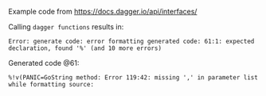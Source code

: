 Example code from https://docs.dagger.io/api/interfaces/

Calling `dagger functions` results in:

```
Error: generate code: error formatting generated code: 61:1: expected declaration, found '%' (and 10 more errors)  
```

Generated code @61:

```
%!v(PANIC=GoString method: Error 119:42: missing ',' in parameter list while formatting source:  

